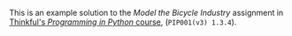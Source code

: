 This is an example solution to the *Model the Bicycle Industry* assignment in [Thinkful's
*Programming in Python* course][1], (`PIP001(v3) 1.3.4`).

[1]: https://wow.thinkful.com/courses/learn-python-online

